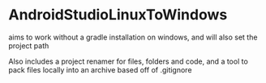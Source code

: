 # AndroidStudioLinuxToWindows

aims to work without a gradle installation on windows, and will also set the project path


Also includes a project renamer for files, folders and code, and a tool to pack files locally into an archive based off of .gitignore

